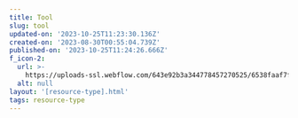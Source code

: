 ```yaml
---
title: Tool
slug: tool
updated-on: '2023-10-25T11:23:30.136Z'
created-on: '2023-08-30T00:55:04.739Z'
published-on: '2023-10-25T11:24:26.666Z'
f_icon-2:
  url: >-
    https://uploads-ssl.webflow.com/643e92b3a344778457270525/6538faaf7f472d8da8f08bdb_tool.svg
  alt: null
layout: '[resource-type].html'
tags: resource-type
---
```



